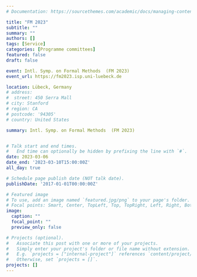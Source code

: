 ```yaml
---
# Documentation: https://sourcethemes.com/academic/docs/managing-content/

title: "FM 2023"
subtitle: ""
summary: ""
authors: []
tags: [Service]
categories: [Programme committees]
featured: false
draft: false

event: Intl. Symp. on Formal Methods  (FM 2023)
event_url: https://fm2023.isp.uni-luebeck.de

location: Lübeck, Germany
# address:
#  street: 450 Serra Mall
# city: Stanford
# region: CA
# postcode: '94305'
# country: United States

summary: Intl. Symp. on Formal Methods  (FM 2023)


# Talk start and end times.
#   End time can optionally be hidden by prefixing the line with `#`.
date: 2023-03-06
date_end: '2023-03-10T15:00:00Z'
all_day: true

# Schedule page publish date (NOT talk date).
publishDate: '2017-01-01T00:00:00Z'

# Featured image
# To use, add an image named `featured.jpg/png` to your page's folder.
# Focal points: Smart, Center, TopLeft, Top, TopRight, Left, Right, BottomLeft, Bottom, BottomRight.
image:
  caption: ""
  focal_point: ""
  preview_only: false

# Projects (optional).
#   Associate this post with one or more of your projects.
#   Simply enter your project's folder or file name without extension.
#   E.g. `projects = ["internal-project"]` references `content/project/deep-learning/index.md`.
#   Otherwise, set `projects = []`.
projects: []
---
```




